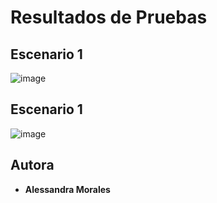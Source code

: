 
# Resultados de Pruebas

## Escenario 1
![image](https://github.com/user-attachments/assets/21ea66ab-e786-4e76-8749-19285e97ffa1)

## Escenario 1
![image](https://github.com/user-attachments/assets/0ec81d6a-aa88-493a-a03f-140cfa2b898e)


## Autora

* **Alessandra Morales**
